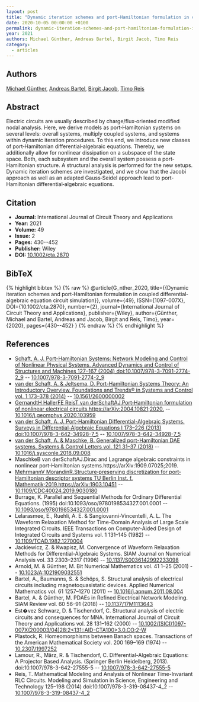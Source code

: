 ```yaml
---
layout: post
title: "Dynamic iteration schemes and port‐Hamiltonian formulation in coupled differential‐algebraic equation circuit simulation"
date: 2020-10-05 00:00:00 +0100
permalink: dynamic-iteration-schemes-and-port-hamiltonian-formulation-in-coupled-differential-algebraic-equation-circuit-simulation
year: 2021
authors: Michael Günther, Andreas Bartel, Birgit Jacob, Timo Reis
category:
  - articles
---
```

 
## Authors
[Michael Günther](authors/michael_gunther), [Andreas Bartel](authors/andreas_bartel), [Birgit Jacob](authors/birgit_jacob), [Timo Reis](authors/timo_reis)
 
## Abstract
Electric circuits are usually described by charge/flux‐oriented modified nodal analysis. Here, we derive models as port‐Hamiltonian systems on several levels: overall systems, multiply coupled systems, and systems within dynamic iteration procedures. To this end, we introduce new classes of port‐Hamiltonian differential‐algebraic equations. Thereby, we additionally allow for nonlinear dissipation on a subspace of the state space. Both, each subsystem and the overall system possess a port‐Hamiltonian structure. A structural analysis is performed for the new setups. Dynamic iteration schemes are investigated, and we show that the Jacobi approach as well as an adapted Gauss‐Seidel approach lead to port‐Hamiltonian differential‐algebraic equations.
 
## Citation
- **Journal:** International Journal of Circuit Theory and Applications
- **Year:** 2021
- **Volume:** 49
- **Issue:** 2
- **Pages:** 430--452
- **Publisher:** Wiley
- **DOI:** [10.1002/cta.2870](https://doi.org/10.1002/cta.2870)
 
## BibTeX
{% highlight bibtex %}
{% raw %}
@article{G_nther_2020,
  title={{Dynamic iteration schemes and port‐Hamiltonian formulation in coupled differential‐algebraic equation circuit simulation}},
  volume={49},
  ISSN={1097-007X},
  DOI={10.1002/cta.2870},
  number={2},
  journal={International Journal of Circuit Theory and Applications},
  publisher={Wiley},
  author={Günther, Michael and Bartel, Andreas and Jacob, Birgit and Reis, Timo},
  year={2020},
  pages={430--452}
}
{% endraw %}
{% endhighlight %}
 
## References
- [Schaft, A. J. Port-Hamiltonian Systems: Network Modeling and Control of Nonlinear Physical Systems. Advanced Dynamics and Control of Structures and Machines 127–167 (2004) doi:10.1007/978-3-7091-2774-2_9](port-hamiltonian-systems-network-modeling-and-control-of-nonlinear-physical-systems) -- [10.1007/978-3-7091-2774-2_9](https://doi.org/10.1007/978-3-7091-2774-2_9)
- [van der Schaft, A. & Jeltsema, D. Port-Hamiltonian Systems Theory: An Introductory Overview. Foundations and Trends® in Systems and Control vol. 1 173–378 (2014)](port-hamiltonian-systems-theory-an-introductory-overview-journal) -- [10.1561/2600000002](https://doi.org/10.1561/2600000002)
- [GernandtH HallerFE ReisT van derSchaftAJ.Port‐Hamiltonian formulation of nonlinear electrical circuits.https://arXiv:2004.10821;2020.](port-hamiltonian-formulation-of-nonlinear-electrical-circuits) -- [10.1016/j.geomphys.2020.103959](https://doi.org/10.1016/j.geomphys.2020.103959)
- [van der Schaft, A. J. Port-Hamiltonian Differential-Algebraic Systems. Surveys in Differential-Algebraic Equations I 173–226 (2013) doi:10.1007/978-3-642-34928-7_5](port-hamiltonian-differential-algebraic-systems) -- [10.1007/978-3-642-34928-7_5](https://doi.org/10.1007/978-3-642-34928-7_5)
- [van der Schaft, A. & Maschke, B. Generalized port-Hamiltonian DAE systems. Systems &amp; Control Letters vol. 121 31–37 (2018)](generalized-port-hamiltonian-dae-systems) -- [10.1016/j.sysconle.2018.09.008](https://doi.org/10.1016/j.sysconle.2018.09.008)
- MaschkeB van derSchaftAJ.Dirac and Lagrange algebraic constraints in nonlinear port‐Hamiltonian systems.https://arXiv:1909.07025;2019.
- [MehrmannV MorandinR.Structure‐preserving discretization for port‐Hamiltonian descriptor systems TU Berlin Inst. f. Mathematik;2019.https://arXiv:1903.10451](structure-preserving-discretization-for-port-hamiltonian-descriptor-systems) -- [10.1109/CDC40024.2019.9030180](https://doi.org/10.1109/CDC40024.2019.9030180)
- Burrage, K. Parallel and Sequential Methods for Ordinary Differential Equations. (1995) doi:10.1093/oso/9780198534327.001.0001 -- [10.1093/oso/9780198534327.001.0001](https://doi.org/10.1093/oso/9780198534327.001.0001)
- Lelarasmee, E., Ruehli, A. E. & Sangiovanni-Vincentelli, A. L. The Waveform Relaxation Method for Time-Domain Analysis of Large Scale Integrated Circuits. IEEE Transactions on Computer-Aided Design of Integrated Circuits and Systems vol. 1 131–145 (1982) -- [10.1109/TCAD.1982.1270004](https://doi.org/10.1109/TCAD.1982.1270004)
- Jackiewicz, Z. & Kwapisz, M. Convergence of Waveform Relaxation Methods for Differential-Algebraic Systems. SIAM Journal on Numerical Analysis vol. 33 2303–2317 (1996) -- [10.1137/S0036142992233098](https://doi.org/10.1137/S0036142992233098)
- Arnold, M. & Günther, M. Bit Numerical Mathematics vol. 41 1–25 (2001) -- [10.1023/A:1021909032551](https://doi.org/10.1023/A:1021909032551)
- Bartel, A., Baumanns, S. & Schöps, S. Structural analysis of electrical circuits including magnetoquasistatic devices. Applied Numerical Mathematics vol. 61 1257–1270 (2011) -- [10.1016/j.apnum.2011.08.004](https://doi.org/10.1016/j.apnum.2011.08.004)
- Bartel, A. & Günther, M. PDAEs in Refined Electrical Network Modeling. SIAM Review vol. 60 56–91 (2018) -- [10.1137/17M1113643](https://doi.org/10.1137/17M1113643)
- Est�vez Schwarz, D. & Tischendorf, C. Structural analysis of electric circuits and consequences for MNA. International Journal of Circuit Theory and Applications vol. 28 131–162 (2000) -- [10.1002/(SICI)1097-007X(200003/04)28:2<131::AID-CTA100>3.0.CO;2-W](https://doi.org/10.1002/(SICI)1097-007X(200003/04)28:2<131::AID-CTA100>3.0.CO;2-W)
- Plastock, R. Homeomorphisms between Banach spaces. Transactions of the American Mathematical Society vol. 200 169–169 (1974) -- [10.2307/1997252](https://doi.org/10.2307/1997252)
- Lamour, R., März, R. & Tischendorf, C. Differential-Algebraic Equations: A Projector Based Analysis. (Springer Berlin Heidelberg, 2013). doi:10.1007/978-3-642-27555-5 -- [10.1007/978-3-642-27555-5](https://doi.org/10.1007/978-3-642-27555-5)
- Reis, T. Mathematical Modeling and Analysis of Nonlinear Time-Invariant RLC Circuits. Modeling and Simulation in Science, Engineering and Technology 125–198 (2014) doi:10.1007/978-3-319-08437-4_2 -- [10.1007/978-3-319-08437-4_2](https://doi.org/10.1007/978-3-319-08437-4_2)

